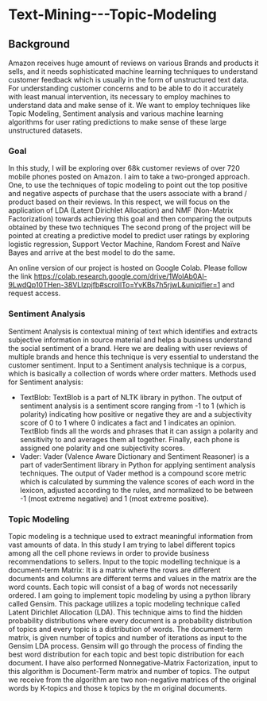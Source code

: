 # Text-Mining---Topic-Modeling
## Background
Amazon receives huge amount of reviews on various Brands and products it sells, and it needs sophisticated machine learning techniques to understand customer feedback which is usually in the form of unstructured text data. For understanding customer concerns and to be able to do it accurately with least manual intervention, its necessary to employ machines to understand data and make sense of it. We want to employ techniques like Topic Modeling, Sentiment analysis and various machine learning algorithms for user rating predictions to make sense of these large unstructured datasets.
### Goal 

In this study, I will be exploring over 68k customer reviews of over 720 mobile phones posted on Amazon.
I aim to take a two-pronged approach. One, to use the techniques of topic modeling to point out the top positive and negative aspects of purchase that the users associate with a brand / product based on their reviews. In this respect, we will focus on the application of LDA (Latent Dirichlet Allocation) and NMF (Non-Matrix Factorization) towards achieving this goal and then comparing the outputs obtained by these two techniques
The second prong of the project will be pointed at creating a predictive model to predict user ratings by exploring logistic regression, Support Vector Machine, Random Forest and Naïve Bayes and arrive at the best model to do the same.

An online version of our project is hosted on Google Colab.
Please follow the link https://colab.research.google.com/drive/1WolAb0Al-9LwdQp10THen-38VLlzpjfb#scrollTo=YvKBs7h5rjwL&uniqifier=1 and request access.


### Sentiment Analysis

Sentiment Analysis is contextual mining of text which identifies and extracts subjective information in source material and helps a business understand the social sentiment of a brand. Here we are dealing with user reviews of multiple brands and hence this technique is very essential to understand the customer sentiment.
Input to a Sentiment analysis technique is a corpus, which is basically a collection of words where order matters. 
Methods used for Sentiment analysis:
* TextBlob: TextBlob is a part of NLTK library in python. The output of sentiment analysis is a sentiment score ranging from -1 to 1 (which is polarity) indicating how positive or negative they are and a subjectivity score of 0 to 1 where 0 indicates a fact and 1 indicates an opinion. TextBlob finds all the words and phrases that it can assign a polarity and sensitivity to and averages them all together. Finally, each phone is assigned one polarity and one subjectivity scores.
* Vader: Vader (Valence Aware Dictionary and Sentiment Reasoner) is a part of vaderSentiment library in Python for applying sentiment analysis techniques. The output of Vader method is a compound score metric which is calculated by summing the valence scores of each word in the lexicon, adjusted according to the rules, and normalized to be between -1 (most extreme negative) and 1 (most extreme positive).

### Topic Modeling

Topic modeling is a technique used to extract meaningful information from vast amounts of data. In this study I am trying to label different topics among all the cell phone reviews in order to provide business recommendations to sellers. 
Input to the topic modelling technique is a document-term Matrix: It is a matrix where the rows are different documents and columns are different terms and values in the matrix are the word counts. Each topic will consist of a bag of words not necessarily ordered.
I am going to implement topic modeling by using a python library called Gensim. This package utilizes a topic modeling technique called Latent Dirichlet Allocation (LDA). This technique aims to find the hidden probability distributions where every document is a probability distribution of topics and every topic is a distribution of words. The document-term matrix, is given number of topics and number of iterations as input to the Gensim LDA process. Gensim will go through the process of finding the best word distribution for each topic and best topic distribution for each document.
I have also performed Nonnegative-Matrix Factorization, input to this algorithm is Document-Term matrix and number of topics. The output we receive from the algorithm are two non-negative matrices of the original words by K-topics and those k topics by the m original documents. 
